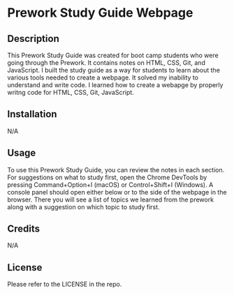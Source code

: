 # Prework Study Guide Webpage

## Description

This Prework Study Guide was created for boot camp students who were going through the Prework. It contains notes on HTML, CSS, Git, and JavaScript. I built the study guide as a way for students to learn about the various tools needed to create a webpage. It solved my inability to understand and write code. I learned how to create a webapge by properly writng code for HTML, CSS, Git, JavaScript.

## Installation

N/A

## Usage

To use this Prework Study Guide, you can review the notes in each section. For suggestions on what to study first, open the Chrome DevTools by pressing Command+Option+I (macOS) or Control+Shift+I (Windows). A console panel should open either below or to the side of the webpage in the browser. There you will see a list of topics we learned from the prework along with a suggestion on which topic to study first.

## Credits

N/A

## License

Please refer to the LICENSE in the repo.
